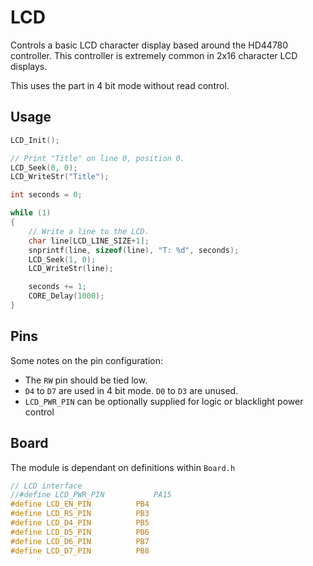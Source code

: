 # LCD
Controls a basic LCD character display based around the HD44780 controller.
This controller is extremely common in 2x16 character LCD displays.

This uses the part in 4 bit mode without read control.

## Usage

```C
LCD_Init();

// Print "Title" on line 0, position 0.
LCD_Seek(0, 0);
LCD_WriteStr("Title");

int seconds = 0;

while (1)
{
    // Write a line to the LCD.
    char line[LCD_LINE_SIZE+1];
    snprintf(line, sizeof(line), "T: %d", seconds);
    LCD_Seek(1, 0);
    LCD_WriteStr(line);

    seconds += 1;
    CORE_Delay(1000);
}
```
## Pins

Some notes on the pin configuration:

 * The `RW` pin should be tied low.
 * `D4` to `D7` are used in 4 bit mode. `D0` to `D3` are unused.
 * `LCD_PWR_PIN` can be optionally supplied for logic or blacklight power control

## Board

The module is dependant on definitions within `Board.h`

```C
// LCD interface
//#define LCD_PWR_PIN			PA15
#define LCD_EN_PIN			PB4
#define LCD_RS_PIN			PB3
#define LCD_D4_PIN			PB5
#define LCD_D5_PIN			PB6
#define LCD_D6_PIN			PB7
#define LCD_D7_PIN			PB8
```
